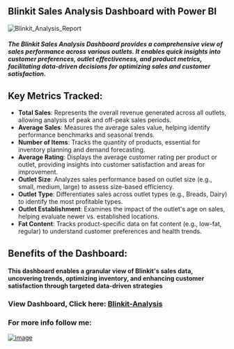 ## Blinkit Sales Analysis Dashboard with Power BI
![Blinkit_Analysis_Report](https://github.com/user-attachments/assets/ef586fa9-9a03-49d7-87a8-6540bd54066d)

##### The Blinkit Sales Analysis Dashboard provides a comprehensive view of sales performance across various outlets. It enables quick insights into customer preferences, outlet effectiveness, and product metrics, facilitating data-driven decisions for optimizing sales and customer satisfaction.

## Key Metrics Tracked:

* <b>Total Sales</b>: Represents the overall revenue generated across all outlets, allowing analysis of peak and off-peak sales periods.
* <b>Average Sales</b>: Measures the average sales value, helping identify performance benchmarks and seasonal trends.
* <b>Number of Items</b>: Tracks the quantity of products, essential for inventory planning and demand forecasting.
* <b>Average Rating</b>: Displays the average customer rating per product or outlet, providing insights into customer satisfaction and areas for improvement.
* <b>Outlet Size</b>: Analyzes sales performance based on outlet size (e.g., small, medium, large) to assess size-based efficiency.
* <b>Outlet Type</b>: Differentiates sales across outlet types (e.g., Breads, Dairy) to identify the most profitable types.
* <b>Outlet Establishment</b>: Examines the impact of the outlet's age on sales, helping evaluate newer vs. established locations.
* <b>Fat Content</b>: Tracks product-specific data on fat content (e.g., low-fat, regular) to understand customer preferences and health trends.

## Benefits of the Dashboard:
#### This dashboard enables a granular view of Blinkit's sales data, uncovering trends, optimizing inventory, and enhancing customer satisfaction through targeted data-driven strategies
  
### View Dashboard, Click here: <a href="https://app.powerbi.com/view?r=eyJrIjoiZDJjYTM2MGUtMDg1ZC00NjE4LWJlZjgtZDU3OTNhZmNmMWIwIiwidCI6IjFkMjlkNzM5LTIzY2YtNDMwMS1hNTZlLTU1YzA0ZDg1NGQxOSJ9">Blinkit-Analysis</a>

### For more info follow me:
<a href="https://www.linkedin.com/in/kant-ai/" width="50" height="50">![image](https://github.com/user-attachments/assets/89fc8143-4376-496d-8697-dfea5576c45a)</a>








